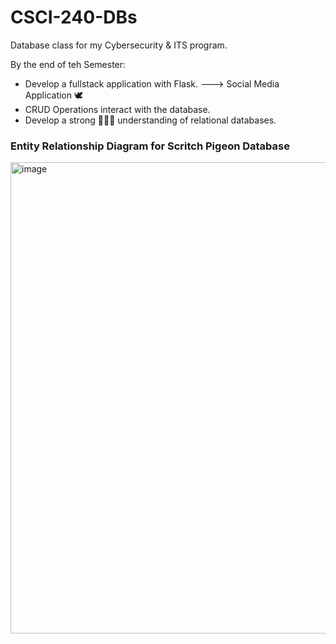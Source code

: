 # CSCI-240-DBs
Database class for my Cybersecurity &amp; ITS program.

By the end of teh Semester: 
- Develop a fullstack application with Flask. ---> Social Media Application 🕊️
- CRUD Operations interact with the database. 
- Develop a strong 🏋🏼‍♂️ understanding of relational databases. 

### Entity Relationship Diagram for Scritch Pigeon Database
<img width="1436" height="754" alt="image" src="https://github.com/user-attachments/assets/72cc3b48-ec46-47d6-a8b3-8ce50ed7b0f1" />
